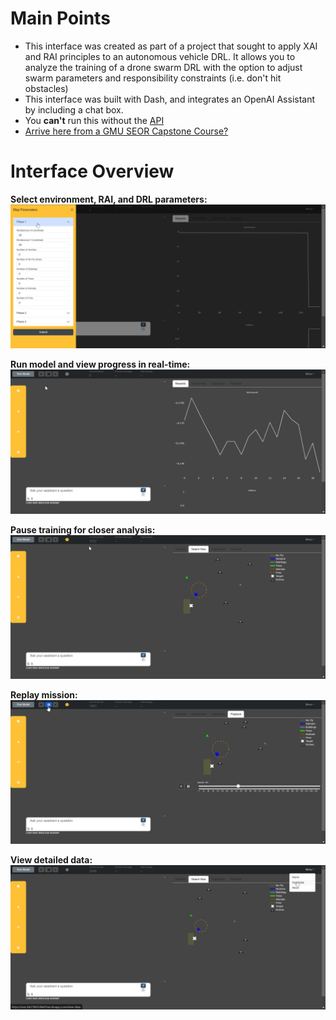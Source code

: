 # Main Points
- This interface was created as part of a project that sought to apply XAI and RAI principles to an autonomous vehicle DRL. It allows you to analyze the training of a drone swarm DRL with the option to adjust swarm parameters and responsibility constraints (i.e. don't hit obstacles)
- This interface was built with Dash, and integrates an OpenAI Assistant by including a chat box. 
- You **can't** run this without the [API]((https://github.com/mklocinski/CapstoneTeamAPI))
- [Arrive here from a GMU SEOR Capstone Course?](https://github.com/mklocinski/CapstoneTeamAPI?tab=readme-ov-file#contributing)

# Interface Overview
**Select environment, RAI, and DRL parameters:**
![Selecting Parameters](assets/images/parameters.gif)

**Run model and view progress in real-time:**
![Viewing Progress](assets/images/swarmview.gif)

**Pause training for closer analysis:**
![Pause and Review](assets/images/pause.gif)

**Replay mission:**
![Replay](assets/images/playback.gif)

**View detailed data:**
![Review data](assets/images/dataview.gif)


